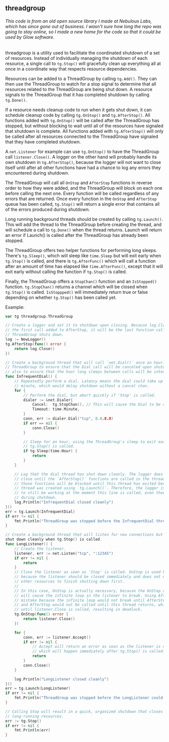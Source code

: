 threadgroup
-----------

###### This code is from an old open source library I made at Nebulous Labs, which has since gone out of business. I wasn't sure how long the repo was going to stay online, so I made a new home for the code so that it could be used by Glow software.

threadgroup is a utility used to facilitate the coordinated shutdown of a set
of resources. Instead of individually managing the shutdown of each resource, a
single call to `tg.Stop()` will gracefully clean up everything all at once in a
coordinate way that respects resource dependencies.

Resources can be added to a ThreadGroup by calling `tg.Add()`. They can then
use the ThreadGroup to watch for a stop signal to determine that all resources
related to the ThreadGroup are being shut down. A resource signals to the
ThreadGroup that it has completed shutdown by calling `tg.Done()`.

If a resource needs cleanup code to run when it gets shut down, it can schedule
cleanup code by calling `tg.OnStop()` and `tg.AfterStop()`. All functions added
with `tg.OnStop()` will be called after the ThreadGroup has stopped, but
without blocking to wait until all of the resources have signaled that shutdown
is complete. All functions added with `tg.AfterStop()` will only be called
after all resources connected to the ThreadGroup have signaled that they have
completed shutdown.

A `net.Listener` for example can use `tg.OnStop()` to have the ThreadGroup call
`listener.Close()`. A logger on the other hand will probably handle its own
shutdown in `tg.AfterStop()`, because the logger will not want to close itself
until after all other functions have had a chance to log any errors they
encountered during shutdown.

The ThreadGroup will call all `OnStop` and `AfterStop` functions in reverse
order to how they were added, and the ThreadGroup will block on each one before
calling the next one. Every function will be called regardless of any errors
that are returned. Once every function in the `OnStop` and `AfterStop` queue
has been called, `tg.Stop()` will return a single error that contains all of
the errors produced during shutdown.

Long running background threads should be created by calling `tg.Launch()`.
This will add the thread to the ThreadGroup before creating the thread, and
will schedule a call to `tg.Done()` when the thread returns. Launch will return
an error if Launch() is called after the ThreadGroup has already been stopped.

The ThreadGroup offers two helper functions for performing long sleeps. There's
`tg.Sleep()`, which will sleep like `time.Sleep` but will exit early when
`tg.Stop()` is called, and there is `tg.AfterFunc()` which will call a function
after an amount of time has elapsed like `time.AfterFunc()`, except that it
will exit early without calling the function if `tg.Stop()` is called.

Finally, the ThreadGroup offers a `StopChan()` function and an `IsStopped()`
function. `tg.StopChan()` returns a channel which will be closed when
`tg.Stop()` is called. `IsStoppped()` will immediately return true or false
depending on whether `tg.Stop()` has been called yet.

Example:
```go
var tg threadgroup.ThreadGroup

// Create a logger and set it to shutdown upon closing. Because log.Close() is
// the first call added to AfterStop, it will be the last function called when the
// ThreadGroup shuts down.
log := NewLogger()
tg.AfterStop(func() error {
	return log.Close()
})

// Create a background thread that will call `net.Dial()` once an hour. Use the
// ThreadGroup to ensure that the Dial call will be canceled upon shutdown, and
// also to ensure that the hour long sleeps between calls will be interrupted.
func InfrequentDial() {
	// Repeatedly perform a dial. Latency means the dial could take up to a
	// minute, which would delay shutdown without a cancel chan.
	for {
		// Perform the dial, but abort quickly if 'Stop' is called.
		dialer := &net.Dialer{
			Cancel:  tg.StopChan(), // This will cause the Dial to be cancelled
			Timeout: time.Minute,
		}
		conn, err := dialer.Dial("tcp", 8.8.8.8)
		if err == nil {
			conn.Close()
		}

        // Sleep for an hour, using the ThreadGroup's sleep to exit early if
        // tg.Stop() is called.
        if tg.Sleep(time.Hour) {
            return
        }
	}

    // Log that the dial thread has shut down cleanly. The logger does not
    // close until the `AfterStop()` functions are called in the threadgroup, and
    // those functions will be blocked until this thread has exited because this
    // thread was created using `tg.Launch()`. Therefore, the logger is guaranteed
    // to still be working at the moment this line is called, even though it is called
    // during shutdown.
	log.Println("InfrequentDial closed cleanly")
}()
err = tg.Launch(InfrequentDial)
if err != nil {
    fmt.Println("ThreadGroup was stopped before the InfrequentDial thread could be launched")
}

// Create a background thread that will listen for new connections but also
shut down cleanly when tg.Stop() is called.
func LongListener() {
	// Create the listener.
	listener, err := net.Listen("tcp", ":12345")
	if err != nil {
		return
	}
    // Close the listener as soon as 'Stop' is called. OnStop is used here,
    // because the listener should be closed immediately and does not need to wait for
    // other resources to finish shutting down first.
    //
    // In this case, OnStop is actually necessary, because the OnStop call here is what
    // will cause the infinite loop in the listener to break. Using AfterStop would be a
    // mistake because the infinite loop would not break until AfterStop is called,
    // and AfterStop would not be called until this thread returns, which would block
    // until listener.Close is called, resulting in deadlock.
	tg.OnStop(func() error {
		return listener.Close()
	})

	for {
		conn, err := listener.Accept()
		if err != nil {
            // Accept will return an error as soon as the listener is closed,
            // which will happen immediately after tg.Stop() is called.
			return
		}
		conn.Close()
	}

    log.Println("LongListener closed cleanly")
}()
err = tg.Launch(LongListener)
if err != nil {
    fmt.Println("ThreadGroup was stopped before the LongListener could be launched")
}

// Calling Stop will result in a quick, organized shutdown that closes all
// long-running resources.
err := tg.Stop()
if err != nil {
	fmt.Println(err)
}
```
